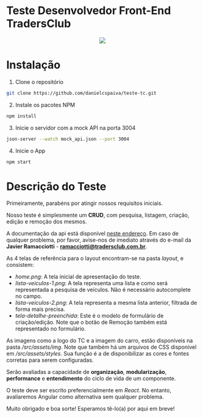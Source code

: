 # Teste Desenvolvedor Front-End TradersClub

<p align="center">
  <img src="https://media.giphy.com/media/j5nK0H6xokLFwWSNIT/giphy.gif" />
</p>

# Instalação

1. Clone o repositório
```sh
git clone https://github.com/danielcspaiva/teste-tc.git
```
2. Instale os pacotes NPM
```sh
npm install
```
3. Inicie o servidor com a mock API na porta 3004
```sh
json-server --watch mock_api.json --port 3004
```
4. Inicie o App
```sh
npm start
```

# Descrição do Teste

Primeiramente, parabéns por atingir nossos requisitos iniciais.

Nosso teste é simplesmente um **CRUD**, com pesquisa, listagem, criação, edição e remoção dos mesmos.

A documentação da api está disponível [neste endereço](https://tradersclub.docs.apiary.io/). Em caso de qualquer problema, por favor, avise-nos de imediato através do e-mail da **Javier Ramacciotti** - **ramacciotti@tradersclub.com.br**.

As 4 telas de referência para o layout encontram-se na pasta *layout*, e consistem:

- *home.png*: A tela inicial de apresentação do teste.
- *lista-veiculos-1.png*: A tela representa uma lista e como será representada a pesquisa de veículos.
Não é necessário autocomplete no campo.
- *lista-veiculos-2.png*: A tela representa a mesma lista anterior, filtrada de forma mais precisa.
- *tela-detalhe-preenchida*: Este é o modelo de formulário de criação/edição. Note que o botão de Remoção também está representado no formulário.

As imagens como a logo do TC e a imagem do carro, estão disponíveis na pasta */src/assets/img*.
Note que também há um arquivos de CSS disponível em */src/assets/styles*. Sua função é a de disponibilizar as cores e fontes corretas para serem configuradas.

Serão avaliadas a capacidade de **organização**, **modularização**, **performance** e **entendimento** do ciclo de vida de um componente.

O teste deve ser escrito preferencialmente em *React*. No entanto, avaliaremos Angular como alternativa sem qualquer problema.


Muito obrigado e boa sorte! 
Esperamos tê-lo(a) por aqui em breve!